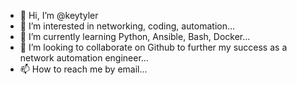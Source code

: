 - 👋 Hi, I’m @keytyler
- 👀 I’m interested in networking, coding, automation...
- 🌱 I’m currently learning Python, Ansible, Bash, Docker...
- 💞️ I’m looking to collaborate on Github to further my success as a network automation engineer...
- 📫 How to reach me by email...

<!---
keytyler/keytyler is a ✨ special ✨ repository because its `README.md` (this file) appears on your GitHub profile.
You can click the Preview link to take a look at your changes.
--->
